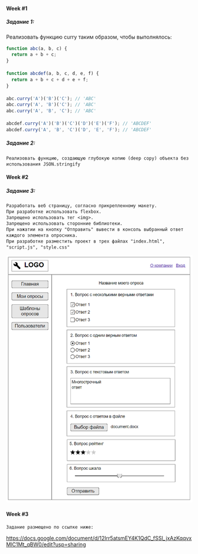 #### Week #1

##### Задание 1:

Реализовать функцию curry таким образом, чтобы выполнялось:

```js
function abc(a, b, c) {
  return a + b + c;
}

function abcdef(a, b, c, d, e, f) {
  return a + b + c + d + e + f;
}

abc.curry('A')('B')('C'); // 'ABC'
abc.curry('A', 'B')('C'); // 'ABC'
abc.curry('A', 'B', 'C'); // 'ABC'

abcdef.curry('A')('B')('C')('D')('E')('F'); // 'ABCDEF'
abcdef.curry('A', 'B', 'C')('D', 'E', 'F'); // 'ABCDEF'
```

##### Задание 2:

```
Реализовать функцию, создающую глубокую копию (deep copy) объекта без использования JSON.stringify
```

#### Week #2

##### Задание 3:

```
Разработать веб страницу, согласно прикрепленному макету.
При разработке использовать flexbox.
Запрещено использовать тег <img>.
Запрещено использовать сторонние библиотеки.
При нажатии на кнопку "Отправить" вывести в консоль выбранный ответ каждого элемента опросника.
При разработке разместить проект в трех файлах "index.html", "script.js", "style.css"
```

![Mockup](./mockup.png)

#### Week #3

```
Задание размещено по ссылке ниже:
```
https://docs.google.com/document/d/12Irr5atsmEY4K1QdC_fSSl_jxAzKqqvxMlC1Mt_qBW0/edit?usp=sharing
